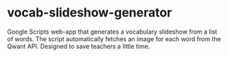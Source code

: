 # vocab-slideshow-generator
Google Scripts web-app that generates a vocabulary slideshow from a list of words. The script automatically fetches an image for each word from the Qwant API. Designed to save teachers a little time.
